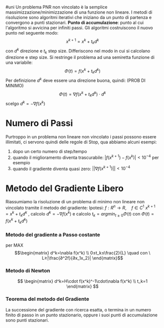 #uni 
Un problema PNR non vincolato è la semplice massimizzazione/minimizzazione di una funzione non lineare.
I metodi di risoluzione sono algoritmi iterativi che iniziano da un punto di partenza e convergono a punti stazionari.
__Punto di accumulazione__: punto al cui l'algoritmo si avvicina per infiniti passi.
Gli algoritmi costruiscono il nuovo punto nel seguente modo:
$$x^{k+1}=x^k+t_kd^k$$
con $d^k$ direzione e $t_k$ step size.
Differiscono nel modo in cui si calcolano direzione e step size.
Si restringe il problema ad una semiretta funzione di una variabile:
$$\Phi(t)=f(x^k+t_kd^k)$$
Per definizione $d^k$ deve essere una direzione buona, quindi: (PROB DI MINIMO)
$$\Phi(t)=\nabla f(x^k+t_k d^k)\cdot d^k$$
scelgo $d^k=-\nabla f(x^k)$ 
# Numero di Passi
Purtroppo in un problema non lineare non vincolato i passi possono essere illimitati, ci servono quindi delle regole di Stop, qua abbiamo alcuni esempi:
1. dopo un certo numero di step/tempo
2. quando il miglioramento diventa trascurabile: $|f(x^{k+1})-f(x^k)|<10^{-4}$ per esempio
3. quando il gradiente diventa quasi zero: $||\nabla f(x^{k+1})||<10^{-4}$ 
# Metodo del Gradiente Libero
Riassumiamo la risoluzione di un problema di minimo non lineare non vincolato tramite il metodo del gradiente:
Ipotesi: $f:R^n\to R, \quad f \in C^1$ 
$x^{k+1}=x^k+t_kd^k$ , calcolo $d^k=-\nabla f(x^k)$ e calcolo $t_k=argmin_{t≥0} \Phi (t)$ 
con $\Phi(t)=f(x^k+t_kd^k)$ 
### Metodo del gradiente a Passo costante
per MAX
$$\begin{matrix}
d^k=\nabla f(x^k)
\\
0≤t_k≤\frac{2}{L} \quad con \ L≥|\frac{∂^2f}{∂x_1x_2}|
\end{matrix}$$
### Metodo di Newton
$$
\begin{matrix}
d^k=H\cdot f(x^k)^-1\cdot\nabla f(x^k)
\\
t_k=1
\end{matrix}
$$
### Teorema del metodo del Gradiente
La successione del gradiente con ricerca esatta, o termina in un numero finito di passo in un punto stazionario, oppure i suoi punti di accumulazione sono punti stazionari.
